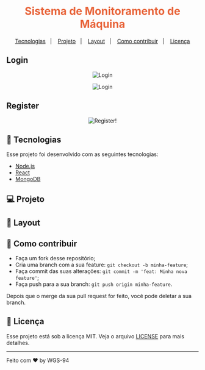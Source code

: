 <h1 align="center" style="color: #E8643A" color="orange">
    Sistema de Monitoramento de Máquina
</h1>

<p align="center">
  <a href="#rocket-tecnologias">Tecnologias</a>&nbsp;&nbsp;&nbsp;|&nbsp;&nbsp;&nbsp;
  <a href="#-projeto">Projeto</a>&nbsp;&nbsp;&nbsp;|&nbsp;&nbsp;&nbsp;
  <a href="#-layout">Layout</a>&nbsp;&nbsp;&nbsp;|&nbsp;&nbsp;&nbsp;
  <a href="#-como-contribuir">Como contribuir</a>&nbsp;&nbsp;&nbsp;|&nbsp;&nbsp;&nbsp;
  <a href="#memo-licença">Licença</a>
</p>

## Login
<p align="center">
  <img src="https://user-images.githubusercontent.com/87288949/173212285-fa8b5d69-3156-4251-b050-ad2d0de2c8af.PNG" alt="Login" />
</p>
<p align="center">
  <img src="https://user-images.githubusercontent.com/87288949/173212345-93dfad55-3d89-48ae-ae55-0524a6b949ea.PNG" alt="Login" />
</p>

## Register

<p align="center">
  <img src="https://user-images.githubusercontent.com/87288949/173212286-de2d3193-41ee-49e6-a6b3-2744ee896112.PNG" alt="Register!" />
</p>

## 🚀 Tecnologias

Esse projeto foi desenvolvido com as seguintes tecnologias:

- [Node.js](https://nodejs.org/en/)
- [React](https://reactjs.org)
- [MongoDB](https://www.mongodb.com/)

## 💻 Projeto

<!-- O Ecoleta é um marketplace que ajuda pessoas a encontrarem pontos de coleta de resíduos de forma eficiente. -->

## 🔖 Layout

<!-- Você pode visualizar o layout do projeto através [desse link](https://www.figma.com/file/9TlOcj6l7D05fZhU12xWT3/Ecoleta-Booster?node-id=0%3A1). Lembrando que você  precisa ter uma conta no [Figma](http://figma.com/) para acessá-lo. -->

## 🤔 Como contribuir

- Faça um fork desse repositório;
- Cria uma branch com a sua feature: `git checkout -b minha-feature`;
- Faça commit das suas alterações: `git commit -m 'feat: Minha nova feature'`;
- Faça push para a sua branch: `git push origin minha-feature`.

Depois que o merge da sua pull request for feito, você pode deletar a sua branch.

## :memo: Licença

Esse projeto está sob a licença MIT. Veja o arquivo [LICENSE](LICENSE.md) para mais detalhes.

---

Feito com ♥ by WGS-94
